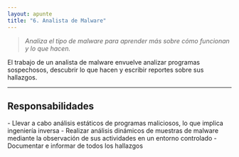 ```yaml
---
layout: apunte
title: "6. Analista de Malware"
---
```


>*Analiza el tipo de malware para aprender más sobre cómo funcionan y lo que hacen.*

El trabajo de un analista de malware envuelve analizar programas sospechosos, descubrir lo que hacen y escribir reportes sobre sus hallazgos.

-----------------------------
<h2>Responsabilidades</h2>
- Llevar a cabo análisis estáticos de programas maliciosos, lo que implica ingeniería inversa
- Realizar análisis dinámicos de muestras de malware mediante la observación de sus actividades en un entorno controlado
- Documentar e informar de todos los hallazgos